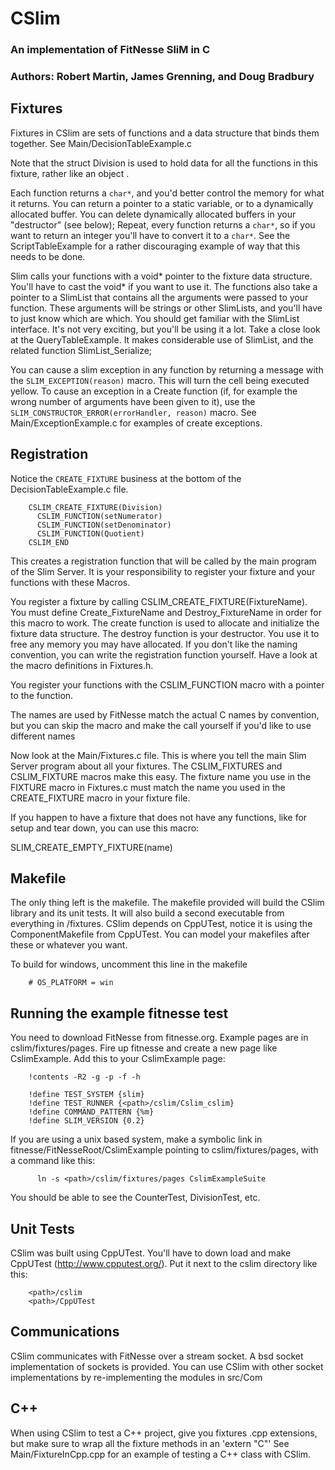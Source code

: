 # CSlim
### An implementation of FitNesse SliM in C
### Authors:  Robert Martin, James Grenning, and Doug Bradbury

## Fixtures

Fixtures in CSlim are sets of functions and a data structure that binds them
together.   See Main/DecisionTableExample.c

Note that the struct Division is used to hold data for all the functions in
this fixture, rather like an object <grin>.

Each function returns a `char*`, and you'd better control the memory for what it
returns. You can return a pointer to a static variable, or to a dynamically
allocated buffer.  You can delete dynamically allocated buffers in your
"destructor" (see below);  Repeat, every function returns a `char*`, so if you
want to return an integer you'll have to convert it to a `char*`.  See the
ScriptTableExample for a rather discouraging example of way that this needs to
be done.

Slim calls your functions with a void* pointer to the fixture data structure.
You'll have to cast the void* if you want to use it.  The functions also take
a pointer to a SlimList that contains all the arguments were passed to your
function.  These arguments will be strings or other SlimLists, and you'll have
to just know which are which.  You should get familiar with the SlimList
interface.  It's not very exciting, but you'll be using it a lot.  Take a
close look at the QueryTableExample.  It makes considerable use of SlimList,
and the related function SlimList_Serialize;

You can cause a slim exception in any function by returning a message with the
`SLIM_EXCEPTION(reason)` macro.  This will turn the cell being executed yellow.
To cause an exception in a Create function (if, for example the wrong number
of arguments have been given to it), use the
`SLIM_CONSTRUCTOR_ERROR(errorHandler, reason)` macro.  See
Main/ExceptionExample.c for examples of create exceptions.

## Registration

Notice the `CREATE_FIXTURE` business at the bottom of the
DecisionTableExample.c file.

        CSLIM_CREATE_FIXTURE(Division)
          CSLIM_FUNCTION(setNumerator)
          CSLIM_FUNCTION(setDenominator)
          CSLIM_FUNCTION(Quotient)
        CSLIM_END

This creates a registration function that will be called by the main program
of the Slim Server.  It is your responsibility to register your fixture and
your functions with these Macros.

You register a fixture by calling CSLIM_CREATE_FIXTURE(FixtureName).  You must
define Create_FixtureName and Destroy_FixtureName in order for this macro to
work.  The create function is used to allocate and initialize the fixture data
structure.  The destroy function is your destructor.  You use it to free any
memory you may have allocated.  If you don't like the naming convention, you
can write the registration function yourself.  Have a look at the macro
definitions in Fixtures.h.

You register your functions with the CSLIM_FUNCTION macro with a pointer to
the function.

The names are used by FitNesse match the actual C names by convention, but you
can skip the macro and make the call yourself if you'd like to use different
names

Now look at the Main/Fixtures.c file.  This is where you tell the main Slim
Server program about all your fixtures.  The CSLIM_FIXTURES and CSLIM_FIXTURE
macros make this easy.  The fixture name you use in the FIXTURE macro in
Fixtures.c must match the name you used in the CREATE_FIXTURE macro in your
fixture file.

If you happen to have a fixture that does not have any functions, like for
setup and tear down, you can use this macro:

SLIM_CREATE_EMPTY_FIXTURE(name)

## Makefile

The only thing left is the makefile.  The makefile provided will build the
CSlim library and its unit tests.  It will also build a second executable from
everything in /fixtures.  CSlim depends on CppUTest, notice it is using the
ComponentMakefile from CppUTest.  You can model your makefiles after these or
whatever you want.

To build for windows, uncomment this line in the makefile

        # OS_PLATFORM = win

## Running the example fitnesse test

You need to download FitNesse from fitnesse.org.  Example pages are in
cslim/fixtures/pages.  Fire up fitnesse and create a new page like
CslimExample.  Add this to your CslimExample page:

        !contents -R2 -g -p -f -h

        !define TEST_SYSTEM {slim}
        !define TEST_RUNNER {<path>/cslim/Cslim_cslim}
        !define COMMAND_PATTERN {%m}
        !define SLIM_VERSION {0.2}

If you are using a unix based system, make a symbolic link in
fitnesse/FitNesseRoot/CslimExample pointing to cslim/fixtures/pages, with a
command like this:

	      ln -s <path>/cslim/fixtures/pages CslimExampleSuite

You should be able to see the CounterTest, DivisionTest, etc.


##  Unit Tests

CSlim was built using CppUTest. You'll have to down load and make CppUTest
(http://www.cpputest.org/). Put it next to the cslim directory like this:

        <path>/cslim
        <path>/CppUTest


## Communications

CSlim communicates with FitNesse over a stream socket.  A bsd socket
implementation of sockets is provided.  You can use CSlim with other socket
implementations by re-implementing the modules in src/Com

## C++

When using CSlim to test a C++ project, give you fixtures .cpp extensions, but
make sure to wrap all the fixture methods in an 'extern "C"'  See
Main/FixtureInCpp.cpp for an example of testing a C++ class with CSlim.
